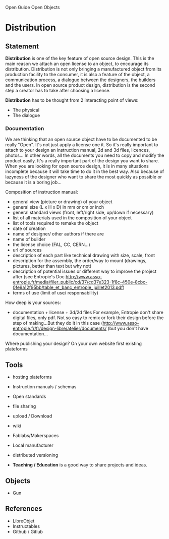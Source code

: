 Open Guide Open Objects

Distribution
========

Statement
---------------

**Distribution** is one of the key feature of open source design. This is the main reason we attach an open license to an object, to encourage its distribution. Distribution is not only bringing a manufactured object from its production facility to the consumer, it is also a feature of the object, a communication process, a dialogue between the designers, the builders and the users. In open source product design, distribution is the second step a creator has to take after choosing a license.

**Distribution** has to be thought from 2 interacting point of views:
 - The physical 
 - The dialogue 
 
 ### Documentation
 We are thinking that an open source object have to be documented to be really "Open".
 It's not just apply a license one it.
 So it's really important to attach to your design an instruction manual, 2d and 3d files, licences, photos... 
 In other words, all the documents you need to copy and modify the product easily.
 It's a really important part of the design you want to share. When you are looking for open source design, it is in many situations incomplete because it will take time to do it in the best way. Also because of lazyness of the designer who want to share the most quickly as possible or because it is a boring job...

Composition of instruction manual:
- general view (picture or drawing) of your object
- general size (L x H x D) in mm or cm or inch
- general standard views (front, left/right side, up/down if necessary)
- list of all materials used in the composition of your object
- list of tools required to remake the object
- date of creation
- name of designer/ other authors if there are
- name of builder
- the license choice (FAL, CC, CERN...)
- url of sources
- description of each part like technical drawing with size, scale, front
- description for the assembly, the order/way to mount (drawings, pictures, better than text but why not)
- description of potential issues or different way to improve the project after (see Entropie's Doc http://www.asso-entropie.fr/media/filer_public/cd/37/cd37e323-1f8c-450e-8cbc-0fe9a12f95bb/table_et_banc_entropie_juillet2013.pdf)
- terms of use (limit of use/ responsability)

How deep is your sources:
- documentation + license + 3d/2d files 
For example, Entropie don't share digital files, only pdf. Not so easy to remix or fork their design before the step of making...But they do it in this case (http://www.asso-entropie.fr/fr/design-libre/atelier/documents/ )but you don't have documentation...

Where publishing your design?
On your own website first
existing plateforms



Tools
-------
 - hosting plateforms
 
 - Instruction manuals / schemas
 - Open standards
 - file sharing
 - upload / Download
 - wiki
 - Fablabs/Makerspaces
 - Local manufacturer
- distributed versioning
- **Teaching / Education** is a good way to share projects and ideas.

Objects
-----------
 - Gun


References
----------------
- LibreObjet
- Instructables
- Github / Gitlub

